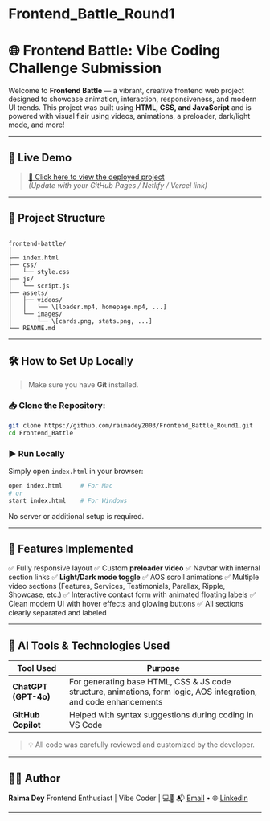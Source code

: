 # Frontend_Battle_Round1



# 🌐 Frontend Battle: Vibe Coding Challenge Submission

Welcome to **Frontend Battle** — a vibrant, creative frontend web project designed to showcase animation, interaction, responsiveness, and modern UI trends. This project was built using **HTML, CSS, and JavaScript** and is powered with visual flair using videos, animations, a preloader, dark/light mode, and more!

---

## 🚀 Live Demo

> [🔗 Click here to view the deployed project](frontendbattle-round1.netlify.app)  
> *(Update with your GitHub Pages / Netlify / Vercel link)*

---

## 📁 Project Structure

```

frontend-battle/
│
├── index.html
├── css/
│   └── style.css
├── js/
│   └── script.js
├── assets/
│   ├── videos/
│   │   └── \[loader.mp4, homepage.mp4, ...]
│   └── images/
│       └── \[cards.png, stats.png, ...]
└── README.md

````

---

## 🛠️ How to Set Up Locally

> Make sure you have **Git** installed.

### 📥 Clone the Repository:
```bash
git clone https://github.com/raimadey2003/Frontend_Battle_Round1.git
cd Frontend_Battle
````

### ▶️ Run Locally

Simply open `index.html` in your browser:

```bash
open index.html     # For Mac
# or
start index.html    # For Windows
```

No server or additional setup is required.

---

## 🎨 Features Implemented

✅ Fully responsive layout
✅ Custom **preloader video**
✅ Navbar with internal section links
✅ **Light/Dark mode toggle**
✅ AOS scroll animations
✅ Multiple video sections (Features, Services, Testimonials, Parallax, Ripple, Showcase, etc.)
✅ Interactive contact form with animated floating labels
✅ Clean modern UI with hover effects and glowing buttons
✅ All sections clearly separated and labeled

---

## 🧠 AI Tools & Technologies Used

| Tool Used                       | Purpose                                                                                                           |
| ------------------------------- | ----------------------------------------------------------------------------------------------------------------- |
| **ChatGPT (GPT-4o)**            | For generating base HTML, CSS & JS code structure, animations, form logic, AOS integration, and code enhancements |
| **GitHub Copilot**  | Helped with syntax suggestions during coding in VS Code                                                           |

> 💡 All code was carefully reviewed and customized by the developer.

---

## 🧑‍💻 Author

**Raima Dey**
Frontend Enthusiast | Vibe Coder | 💻🌈
📬 [Email](mailto:raimadey9836@gmail.com) • 🌐 [LinkedIn](https://linkedin.com/in/raima-dey-13426a351)

---
```
